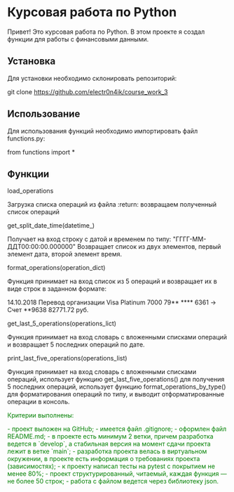 # Курсовая работа по Python

Привет! Это курсовая работа по Python. В этом проекте я создал функции для работы с финансовыми данными.

## Установка
Для установки необходимо склонировать репозиторий:

git clone https://github.com/electr0n4ik/course_work_3

## Использование

Для использования функций необходимо импортировать файл functions.py:

from functions import *

## Функции

<p>
    load_operations
</p>

Зaгрузка списка операций из файла
:return: возвращаем полученный список операций

<p>
    get_split_date_time(datetime_)
</p>

Получает на вход строку с датой и временем по типу:
    "ГГГГ-ММ-ДДT00:00:00.000000"
Возвращает список из двух элементов,
первый элемент дата,
второй элемент время.

<p>
    format_operations(operation_dict)
</p>

Функция принимает на вход список из 5 операций и возвращает их в виде строк в заданном формате:

14.10.2018 Перевод организации
Visa Platinum 7000 79** **** 6361 -> Счет **9638
82771.72 руб.

<p>
    get_last_5_operations(operations_lict)
</p>

Функция принимает на вход словарь с вложенными списками операций и возвращает
5 последних операций по дате.

<p>
    print_last_five_operations(operations_list)
</p>

Функция принимает на вход словарь с вложенными списками операций,
использует функцию get_last_five_operations() для получения 5 последних операций,
использует функцию format_operations_by_type() для форматирования операций по типу,
и выводит отформатированные операции в консоль.

<p>
    <span style="color:green">
        Критерии выполнены:
    </span>
</p>

<font color="green">
    - проект выложен на GitHub;
</font>

<font color="green">
    - имеется файл .gitignore;
</font>

<font color="green">
    - оформлен файл README.md;
</font>

<font color="green">
    - в проекте есть минимум 2 ветки, причем разработка ведется в `develop`, а стабильная версия на момент сдачи проекта лежит в ветке `main`;
</font>

<font color="green">
    - разработка проекта велась в виртуальном окружении, в проекте есть информация о требованиях проекта (зависимостях);
</font>

<font color="green">
    - к проекту написал тесты на pytest с покрытием не менее 80%;
</font>

<font color="green">
    - проект структурированный, читаемый, каждая функция — не более 50 строк;
</font>

<font color="green">
    - работа с файлом ведется через библиотеку json.
</font>

